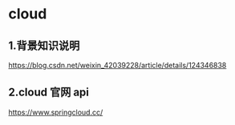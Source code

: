 # cloud

## 1.背景知识说明

https://blog.csdn.net/weixin_42039228/article/details/124346838

## 2.cloud 官网 api

https://www.springcloud.cc/